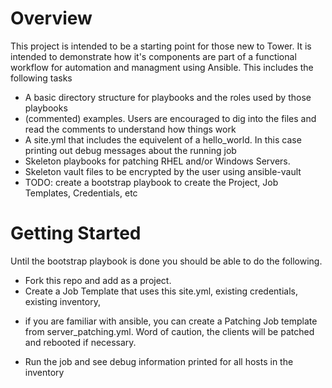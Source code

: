 # Overview
This project is intended to be a starting point for those new to Tower. It is intended to demonstrate how it's components are part of a functional workflow for automation and managment using Ansible. This includes the following tasks
* A basic directory structure for playbooks and the roles used by those playbooks
* (commented) examples. Users are encouraged to dig into the files and read the comments to understand how things work
* A site.yml that includes the equivelent of a hello_world. In this case printing out debug messages about the running job
* Skeleton playbooks for patching RHEL and/or Windows Servers. 
* Skeleton vault files to be encrypted by the user using ansible-vault
* TODO: create a bootstrap playbook to create the Project, Job Templates, Credentials, etc

# Getting Started
Until the bootstrap playbook is done you should be able to do the following. 
* Fork this repo and add as a project. 
* Create a Job Template that uses this site.yml, existing credentials, existing inventory,
- if you are familiar with ansible, you can create a Patching Job template from server_patching.yml. Word of caution, the clients will be patched and rebooted if necessary.
* Run the job and see debug information printed for all hosts in the inventory

